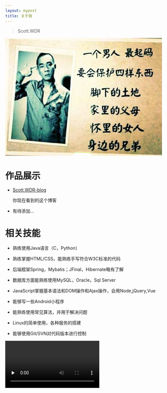 ```yaml
---
layout: mypost
title: 关于我
---
```


> Scott.WDR

![s1](../readme/man.jpg)

# 作品展示

+ [Scott.WDR-blog](https://a807966224.github.io/)

    你现在看到的这个博客

+ 有待添加...

# 相关技能

+ 熟练使用Java语言（C，Python）

+ 熟练掌握HTML/CSS，能熟练手写符合W3C标准的代码

+ 后端框架Spring，Mybatis；JFinal，Hibernate略有了解

+ 数据库方面能熟练使用MySQL，Oracle，Sql Server

+ JavaScript掌握基本语法和DOM操作和Ajax操作，会用Node,jQuery,Vue

+ 能够写一些Android小程序

+ 能熟练使用常见算法，并用于解决问题

+ Linux的简单使用，各种服务的搭建

+ 能够使用Git/SVN对代码版本进行控制


<video autoplay="autoplay" preload="none" controls="controls" src="{{site.context}}/static/img/video/ilike.mp4">
	<source type="video/mp4" src="{{site.context}}/static/img/video/ilike.mp4">
</video>